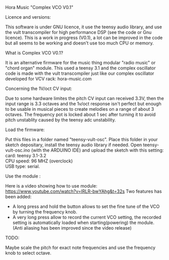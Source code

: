 Hora Music "Complex VCO V0.1" 

Licence and versions: 

This software is under GNU licence, it use the teensy audio library, and use the vult transcompiler for high performance DSP (see the code or Gnu licence).
This is a work in progress (V0.1), a lot can be improved in the code but all seems to be working and doesn't use too much CPU or memory.


What is Complex VCO V0.1?

It is an alternative firmware for the music thing modular "radio music" or "chord organ" module.
This used a teensy 3.1 and the complex oscillator code is made with the vult transcompiler just like our complex oscillator developed for VCV rack: hora-music.com


Concerning the 1V/oct CV input:

Due to some hardware limites the pitch CV input can received 3.3V, then the input range is 3.3 octaves and the 1v/oct response isn't perfect but enough to be usable in musical pieces to create melodies on a range of about 3 octaves. 
The frequency pot is locked about 1 sec after turning it to avoid pitch unstablity caused by
the teensy adc unstability.


Load the firmware: 

Put this files in a folder named "teensy-vult-osc".
Place this folder in your sketch depositary, install the teensy audio library if needed.
Open teensy-vult-osc.ino (with the ARDUINO IDE) and upload the sketch with this setting: 
card: teensy 3.1-3.2    
CPU speed: 96 MHZ (overclock)    
USB type: serial.


Use the module : 

Here is a video showing how to use module:
https://www.youtube.com/watch?v=IRLR-bwYAhg&t=32s
Two features has been added:
- A long press and hold the button allows to set the fine tune of the VCO by turning the frequency knob.
- A very long press allow to record the current VCO setting, the recorded setting is automatically loaded when starting(powering) the module.  
(Anti aliasing has been improved since the video release)

TODO: 

Maybe scale the pitch for exact note frequencies and use the frequency knob to select octave.

